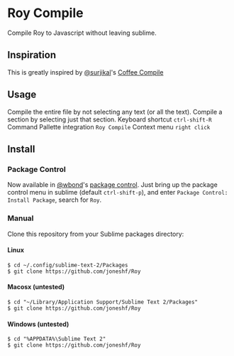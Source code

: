 # Roy Compile

Compile Roy to Javascript without leaving sublime.

## Inspiration

This is greatly inspired by [@surjikal][surjikal]'s [Coffee Compile][coffee-compile]

## Usage

Compile the entire file by not selecting any text (or all the text).
Compile a section by selecting just that section.
Keyboard shortcut `ctrl-shift-R`
Command Pallette integration `Roy Compile`
Context menu `right click`

## Install

### Package Control

Now available in [@wbond][wbond]'s [package control][package-control].  Just bring up the package control menu in sublime (default `ctrl-shift-p`), and enter `Package Control: Install Package`, search for `Roy`.

### Manual

Clone this repository from your Sublime packages directory:

#### Linux

```
$ cd ~/.config/sublime-text-2/Packages
$ git clone https://github.com/joneshf/Roy
```

#### Macosx (untested)

```
$ cd "~/Library/Application Support/Sublime Text 2/Packages"
$ git clone https://github.com/joneshf/Roy
```

#### Windows (untested)

```
$ cd "%APPDATA%\Sublime Text 2"
$ git clone https://github.com/joneshf/Roy
```

[surjikal]: https://github.com/surjikal
[coffee-compile]: https://github.com/surjikal/sublime-coffee-compile
[wbond]: https://github.com/wbond
[package-control]: https://github.com/wbond/package_control_channel

